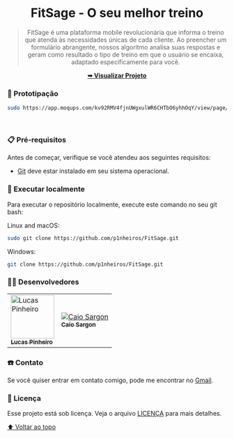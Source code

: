 <div align="center">
  
  <br />
  <br />

  <h1 align="center">FitSage - O seu melhor treino</h1>

  >FitSage é uma plataforma mobile revolucionária que informa o treino que atenda às necessidades únicas de cada cliente. Ao preencher um formulário abrangente, nossos algoritmo analisa suas respostas e geram como resultado o tipo de treino em que o usuário se encaixa, adaptado especificamente para você.

  <a href="https://github.com/p1nheiros/FitSage"><strong>➥ Visualizar Projeto</strong></a>

</div>

### 📱 Prototipação

```bash
sudo https://app.moqups.com/kv92RMV4fjnUWgxulWR6CHTbO6yhhOqY/view/page/ad64222d5
```

<br />

### 📋 Pré-requisitos

Antes de começar, verifique se você atendeu aos seguintes requisitos:

* [Git](https://git-scm.com/downloads "Download Git") deve estar instalado em seu sistema operacional.

### 📍 Executar localmente

Para executar o repositório localmente, execute este comando no seu git bash:

Linux and macOS:

```bash
sudo git clone https://github.com/p1nheiros/FitSage.git
```

Windows:

```bash
git clone https://github.com/p1nheiros/FitSage.git
```


### 👨‍💻 Desenvolvedores

<table>
  <tr>
    <td>
      <a href="#">
        <img src="https://avatars.githubusercontent.com/u/124714182?v=4" width="100px;" alt="Lucas Pinheiro"/><br>
        <sub>
          <b>Lucas Pinheiro</b>
        </sub>
      </a>
    </td>
    <td>
      <a href="#">
        <img alt="Caio Sargon"/><br>
        <sub>
          <b>Caio Sargon</b>
        </sub>
      </a>
    </td>
  </tr>
</table>

### ☎️ Contato

Se você quiser entrar em contato comigo, pode me encontrar no [Gmail](mailto:pinheiros.dev@gmail.com).

### 📝 Licença

Esse projeto está sob licença. Veja o arquivo [LICENÇA](LICENSE.md) para mais detalhes.

[⬆ Voltar ao topo](README.md)<br>